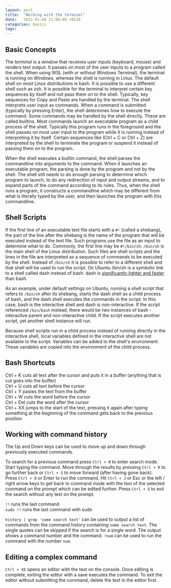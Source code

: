 ```yaml
---
layout: post
title:  "Working with the terminal"
date:   2022-01-08 21:00:00 +0530
categories: basics
tags: 
---
```


## Basic Concepts

The *terminal* is a window that receives user inputs (keyboard, mouse) and renders text output. It passes on most of the user inputs to a program called the shell. When using WSL (with or without Windows Terminal), the terminal is running on Windows, whereas the shell is running in Linux. The default shell on most Linux distributions is bash. It is possible to use a different shell such as zsh. It is possible for the terminal to interpret certain key sequences by itself and not pass them on to the shell. Typically, key sequences for Copy and Paste are handled by the terminal. The shell interprets user input as commands. When a command is submitted (typically by pressing Enter), the shell determines how to execute the command. Some commands may be handled by the shell directly. These are called builtins. Most commands launch an executable program as a child process of the shell. Typically this program runs in the foreground and the shell passes on most user input to the program while it is running instead of interpreting it by itself. Certain sequences like (Ctrl + C or Ctrl + Z) are interpreted by the shell to terminate the program or suspend it instead of passing them on to the program.

When the shell executes a builtin command, the shell parses the commandline into arguments to the command. When it launches an executable program, the parsing is done by the program and not by the shell. The shell still needs to do enough parsing to determine which program to launch, to do any redirection of input and output streams, and to expand parts of the command according to its rules. Thus, when the shell runs a program, it constructs a commandline which may be different from what is literally typed by the user, and then launches the program with this commandline.

## Shell Scripts

If the first line of an executable text file starts with a `#!` (called a shebang), the part of the line after the shebang is the name of the program that will be executed instead of the text file. Such programs use the file as an input to determine what to do. Commonly, the first line may be `#!/bin/sh`. `/bin/sh` is the main shell of the Linux distribution. Such files are shell scripts and the lines in the file are interpreted as a sequence of commands to be executed by the shell. Instead of `/bin/sh` it is possible to refer to a different shell and that shell will be used to run the script. On Ubuntu /bin/sh is a symbolic link to a shell called dash instead of bash. dash is [significantly lighter and faster](https://askubuntu.com/questions/976485/what-is-the-point-of-sh-being-linked-to-dash) than bash.

As an example, under default settings on Ubuntu, running a shell script that refers to `/bin/sh` after its shebang, starts the dash shell as a child process of bash, and the dash shell executes the commands in the script. In this case, bash is the interactive shell and dash is non-interactive. If the script referenced `/bin/bash` instead, there would be two instances of bash - interactive parent and non-interactive child. If the script executes another script, yet another shell instance will run.

Because shell scripts run in a child process instead of running directly in the interactive shell, local variables defined in the interactive shell are not available to the script. Variables can be added to the shell's environment. These variables are copied into the environment of the child process.

## Bash Shortcuts

Ctrl + K cuts all text after the cursor and puts it in a buffer (anything that is cut goes into the buffer)  
Ctrl + U cuts all text before the cursor  
Ctrl + Y pastes the text from the buffer  
Ctrl + W cuts the word before the cursor  
Ctrl + Del cuts the word after the cursor  
Ctrl + XX jumps to the start of the text, pressing it again after typing something at the beginning of the command gets back to the previous position

## Working with command history

The Up and Down keys can be used to move up and down through previously executed commands.

To search for a previous command press `Ctrl + R` to enter search mode. Start typing the command. Move through the results by pressing `Ctrl + R` to go further back or `Ctrl + S` to move forward (after having gone back).  
Press `Ctrl + O` or Enter to run the command.
Hit `Ctrl + J` or Esc or the left / right arrow keys to get back to command mode with the text of the selected command on the prompt which can be edited further.
Press `Ctrl + G` to exit the search without any text on the prompt.

`!!` runs the last command  
`sudo !!` runs the last command with sudo

`history | grep 'some search text'` can be used to output a list of commands from the command history containing `some search text`. The single quotes can be skipped if the search is for a single word. The output shows a command number and the command. `!num` can be used to run the command with the number `num`.

## Editing a complex command

`Ctrl + XE` opens an editor with the text on the console. Once editing is complete, exiting the editor with a save executes the command. To exit the editor without submitting the command, delete the text in the editor first.
